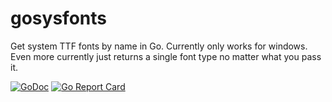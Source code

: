 # gosysfonts
Get system TTF fonts by name in Go. Currently only works for windows. Even more currently just returns a single font type no matter what you pass it.

[![GoDoc](https://godoc.org/github.com/LLKennedy/gosysfonts?status.svg)](https://godoc.org/github.com/LLKennedy/gosysfonts)
[![Go Report Card](https://goreportcard.com/badge/github.com/LLKennedy/gosysfonts)](https://goreportcard.com/report/github.com/LLKennedy/gosysfonts)
